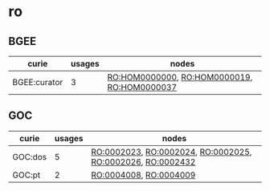 # ro

## BGEE

| curie        |   usages | nodes                                                                                                                                                               |
|--------------|----------|---------------------------------------------------------------------------------------------------------------------------------------------------------------------|
| BGEE:curator |        3 | [RO:HOM0000000](https://bioregistry.io/RO:HOM0000000), [RO:HOM0000019](https://bioregistry.io/RO:HOM0000019), [RO:HOM0000037](https://bioregistry.io/RO:HOM0000037) |

## GOC

| curie   |   usages | nodes                                                                                                                                                                                                                                               |
|---------|----------|-----------------------------------------------------------------------------------------------------------------------------------------------------------------------------------------------------------------------------------------------------|
| GOC:dos |        5 | [RO:0002023](https://bioregistry.io/RO:0002023), [RO:0002024](https://bioregistry.io/RO:0002024), [RO:0002025](https://bioregistry.io/RO:0002025), [RO:0002026](https://bioregistry.io/RO:0002026), [RO:0002432](https://bioregistry.io/RO:0002432) |
| GOC:pt  |        2 | [RO:0004008](https://bioregistry.io/RO:0004008), [RO:0004009](https://bioregistry.io/RO:0004009)                                                                                                                                                    |

